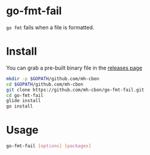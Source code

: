 # go-fmt-fail

`go fmt` fails when a file is formatted.

# Install

You can grab a pre-built binary file in the [releases page](https://github.com/mh-cbon/go-fmt-fail/releases)

```sh
mkdir -p $GOPATH/github.com/mh-cbon
cd $GOPATH/github.com/mh-cbon
git clone https://github.com/mh-cbon/go-fmt-fail.git
cd go-fmt-fail
glide install
go install
```

# Usage

```sh
go-fmt-fail [options] [packages]
```
